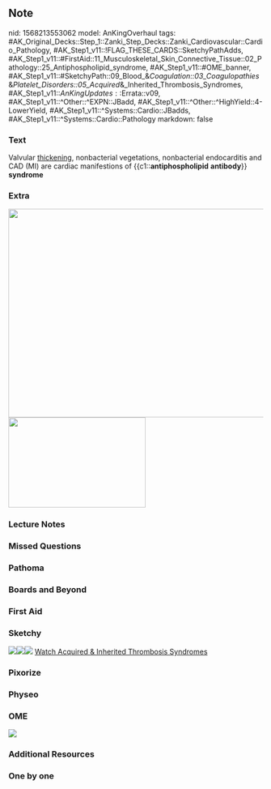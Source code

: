 ## Note
nid: 1568213553062
model: AnKingOverhaul
tags: #AK_Original_Decks::Step_1::Zanki_Step_Decks::Zanki_Cardiovascular::Cardio_Pathology, #AK_Step1_v11::!FLAG_THESE_CARDS::SketchyPathAdds, #AK_Step1_v11::#FirstAid::11_Musculoskeletal_Skin_Connective_Tissue::02_Pathology::25_Antiphospholipid_syndrome, #AK_Step1_v11::#OME_banner, #AK_Step1_v11::#SketchyPath::09_Blood_&_Coagulation::03_Coagulopathies_&_Platelet_Disorders::05_Acquired_&_Inherited_Thrombosis_Syndromes, #AK_Step1_v11::$AnKingUpdates::$Errata::v09, #AK_Step1_v11::^Other::^EXPN::JBadd, #AK_Step1_v11::^Other::^HighYield::4-LowerYield, #AK_Step1_v11::^Systems::Cardio::JBadds, #AK_Step1_v11::^Systems::Cardio::Pathology
markdown: false

### Text
Valvular <u>thickening</u>, nonbacterial vegetations, nonbacterial
endocarditis and CAD (MI) are cardiac manifestions of
{{c1::<b>antiphospholipid</b> <b>antibody</b>}} <b>syndrome</b>

### Extra
<div><img src="Screen%20Shot%202019-09-14%20at%203.19.43%20PM.png"
class="" style="height: 412px; width: 967px;"><img src=
"Screen%20Shot%202019-09-14%20at%203.18.27%20PM.png" class=""
style="height: 178px; width: 271px;"></div>

### Lecture Notes


### Missed Questions


### Pathoma


### Boards and Beyond


### First Aid


### Sketchy
<img src=
"Screen%20Shot%202020-02-16%20at%201.51.14%20PM.JPG"><img src=
"Screen%20Shot%202020-02-16%20at%201.51.20%20PM.JPG"><img src=
"Zoverall%20picture%20(78)_1566160514431.JPG"> <a href=
"https://dashboard.sketchy.com/study/medical/courses/medical-pathophysiology/units/medical-pathophysiology-blood-coagulation/videos/medical-pathophysiology-blood-and-coagulation-coagulopathies-and-platelet-disorders-acquired-and-inherited-thrombosis-syndromes?utm_source=anki&utm_medium=partnership&utm_campaign=february_update&utm_content=medical">
Watch Acquired & Inherited Thrombosis Syndromes</a>

### Pixorize


### Physeo


### OME
<div class="ome-widget">
  <a href="https://onlinemeded.org?ref=anki"><img src=
  "_OME_AnkiFlashcards_General_3.png"></a>
</div>

### Additional Resources


### One by one

